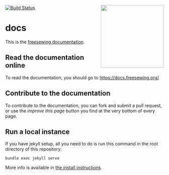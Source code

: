 <a href="https://docs/freesewing.org/"><img src="https://docs.freesewing.org/img/logo-black.svg" align="right" width=200 /></a>
[![Build Status](https://travis-ci.org/freesewing/docs.svg?branch=master)](https://travis-ci.org/freesewing/docs)

# docs

This is the [freesewing documentation](https://docs.freesewing.org/).

## Read the documentation online
To read the documentation, you should go to 
https://docs.freesewing.org/

## Contribute to the documentation
To contribute to the documentation, you can fork and submit a pull request,
or use the _improve this page_ button you find at the very bottom of every page.

## Run a local instance
If you have jekyll setup, all you need to do is run this command in the root directory of this repository:

```
bundle exec jekyll serve
```

More info is available in [the install instructions](https://docs.freesewing.org/install#docs).
